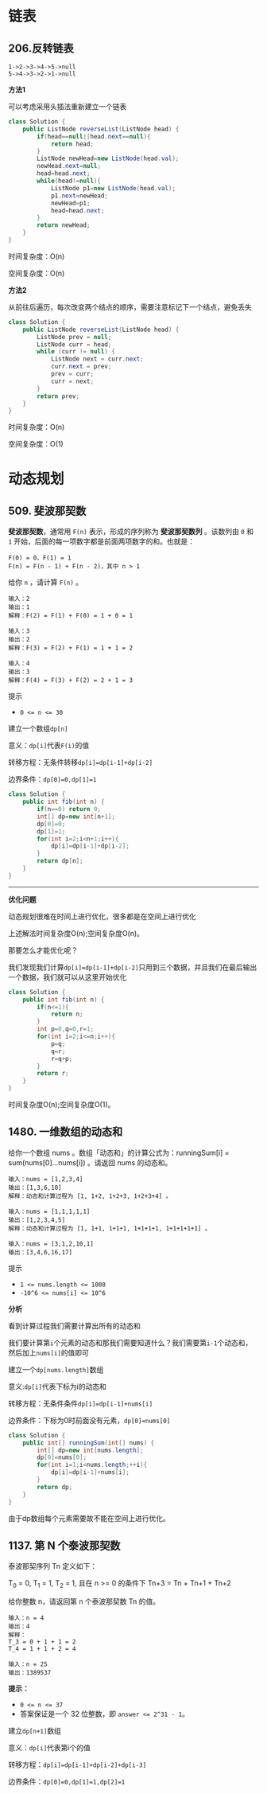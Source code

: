 

# 链表

## 206.反转链表

```
1->2->3->4->5->null
5->4->3->2->1->null
```

**方法1**

可以考虑采用头插法重新建立一个链表

```java
class Solution {
    public ListNode reverseList(ListNode head) {
        if(head==null||head.next==null){
            return head;
        }
        ListNode newHead=new ListNode(head.val);
        newHead.next=null;
        head=head.next;
        while(head!=null){
            ListNode p1=new ListNode(head.val);
            p1.next=newHead;
            newHead=p1;
            head=head.next;
        }
        return newHead;
    }
}
```



时间复杂度：O(n)

空间复杂度：O(n)

**方法2**

从前往后遍历，每次改变两个结点的顺序，需要注意标记下一个结点，避免丢失

```java
class Solution {
    public ListNode reverseList(ListNode head) {
        ListNode prev = null;
        ListNode curr = head;
        while (curr != null) {
            ListNode next = curr.next;
            curr.next = prev;
            prev = curr;
            curr = next;
        }
        return prev;
    }
}
```

时间复杂度：O(n)

空间复杂度：O(1)

# 动态规划

## 509. 斐波那契数

**斐波那契数**，通常用 `F(n)` 表示，形成的序列称为 **斐波那契数列** 。该数列由 `0` 和 `1` 开始，后面的每一项数字都是前面两项数字的和。也就是：

```
F(0) = 0，F(1) = 1
F(n) = F(n - 1) + F(n - 2)，其中 n > 1
```

给你 `n` ，请计算 `F(n)` 。

```
输入：2
输出：1
解释：F(2) = F(1) + F(0) = 1 + 0 = 1
```

```
输入：3
输出：2
解释：F(3) = F(2) + F(1) = 1 + 1 = 2
```

```
输入：4
输出：3
解释：F(4) = F(3) + F(2) = 2 + 1 = 3
```

提示

- `0 <= n <= 30`

建立一个数组`dp[n]`

意义：`dp[i]`代表`F(i)`的值

转移方程：无条件转移`dp[i]=dp[i-1]+dp[i-2]`

边界条件：`dp[0]=0,dp[1]=1`

```java
class Solution {
    public int fib(int n) {
        if(n==0) return 0;
        int[] dp=new int[n+1];
        dp[0]=0;
        dp[1]=1;
        for(int i=2;i<n+1;i++){
            dp[i]=dp[i-1]+dp[i-2];
        }
        return dp[n];
    }
}
```

------

**优化问题**

动态规划很难在时间上进行优化，很多都是在空间上进行优化

上述解法时间复杂度O(n);空间复杂度O(n)。

那要怎么才能优化呢？

我们发现我们计算`dp[i]=dp[i-1]+dp[i-2]`只用到三个数据，并且我们在最后输出一个数据，我们就可以从这里开始优化

```java
class Solution {
    public int fib(int n) {
        if(n<=1){
            return n;
        }
        int p=0,q=0,r=1;
        for(int i=2;i<=n;i++){
            p=q;
            q=r;
            r=q+p;
        }
        return r;
    }
}
```

时间复杂度O(n);空间复杂度O(1)。

## 1480. 一维数组的动态和

给你一个数组 nums 。数组「动态和」的计算公式为：runningSum[i] = sum(nums[0]…nums[i]) 。请返回 nums 的动态和。

```
输入：nums = [1,2,3,4]
输出：[1,3,6,10]
解释：动态和计算过程为 [1, 1+2, 1+2+3, 1+2+3+4] 。
```

```
输入：nums = [1,1,1,1,1]
输出：[1,2,3,4,5]
解释：动态和计算过程为 [1, 1+1, 1+1+1, 1+1+1+1, 1+1+1+1+1] 。
```

```
输入：nums = [3,1,2,10,1]
输出：[3,4,6,16,17]
```

提示

- `1 <= nums.length <= 1000`
- `-10^6 <= nums[i] <= 10^6`

**分析**

看到计算过程我们需要计算出所有的动态和

我们要计算第`i`个元素的动态和那我们需要知道什么？我们需要第`i-1`个动态和，然后加上`nums[i]`的值即可

建立一个`dp[nums.length]`数组

意义:`dp[i]`代表下标为i的动态和

转移方程：无条件条件`dp[i]=dp[i-1]+nums[i]`

边界条件：下标为0时前面没有元素，`dp[0]=nums[0]`

```java
class Solution {
    public int[] runningSum(int[] nums) {
        int[] dp=new int[nums.length];
        dp[0]=nums[0];
        for(int i=1;i<nums.length;++i){
            dp[i]=dp[i-1]+nums[i];
        }
        return dp;
    }
}
```

由于dp数组每个元素需要故不能在空间上进行优化。

## 1137. 第 N 个泰波那契数

泰波那契序列 Tn 定义如下： 

T<sub>0</sub> = 0, T<sub>1</sub> = 1, T<sub>2</sub> = 1, 且在 n >= 0 的条件下 Tn+3 = Tn + Tn+1 + Tn+2

给你整数 n，请返回第 n 个泰波那契数 Tn 的值。

```
输入：n = 4
输出：4
解释：
T_3 = 0 + 1 + 1 = 2
T_4 = 1 + 1 + 2 = 4
```

```
输入：n = 25
输出：1389537
```

**提示：**

- `0 <= n <= 37`
- 答案保证是一个 32 位整数，即 `answer <= 2^31 - 1`。

建立`dp[n+1]`数组

意义：`dp[i]`代表第i个的值

转移方程：`dp[i]=dp[i-1]+dp[i-2]+dp[i-3]`

边界条件：`dp[0]=0,dp[1]=1,dp[2]=1`

